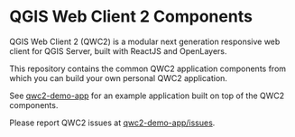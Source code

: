 QGIS Web Client 2 Components
============================

QGIS Web Client 2 (QWC2) is a modular next generation responsive web client for QGIS Server, built with ReactJS and OpenLayers.

This repository contains the common QWC2 application components from which you can build your own personal QWC2 application.

See [qwc2-demo-app](https://github.com/qgis/qwc2-demo-app) for an example application built on top of the QWC2 components.

Please report QWC2 issues at [qwc2-demo-app/issues](https://github.com/qgis/qwc2-demo-app/issues).
